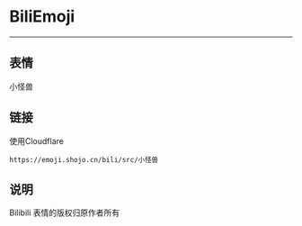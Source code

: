 # BiliEmoji
---
## 表情
小怪兽
## 链接
使用Cloudflare
```
https://emoji.shojo.cn/bili/src/小怪兽
```
## 说明
Bilibili 表情的版权归原作者所有
